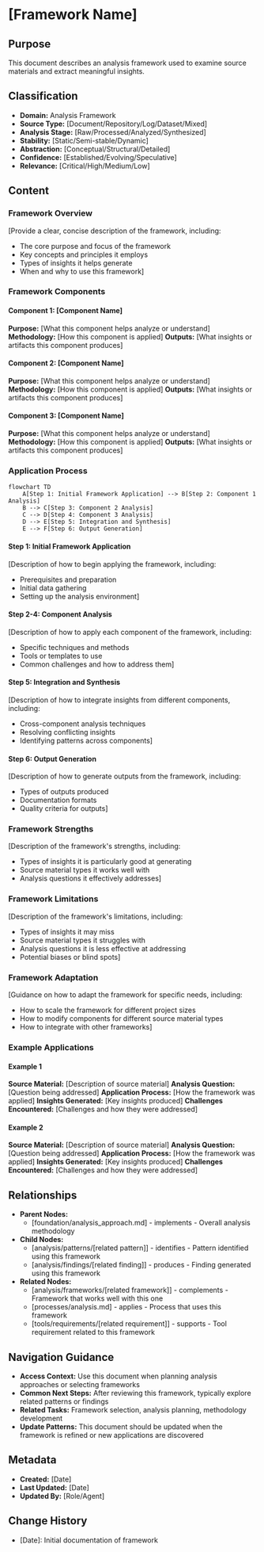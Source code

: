# [Framework Name]

## Purpose
This document describes an analysis framework used to examine source materials and extract meaningful insights.

## Classification
- **Domain:** Analysis Framework
- **Source Type:** [Document/Repository/Log/Dataset/Mixed]
- **Analysis Stage:** [Raw/Processed/Analyzed/Synthesized]
- **Stability:** [Static/Semi-stable/Dynamic]
- **Abstraction:** [Conceptual/Structural/Detailed]
- **Confidence:** [Established/Evolving/Speculative]
- **Relevance:** [Critical/High/Medium/Low]

## Content

### Framework Overview

[Provide a clear, concise description of the framework, including:
- The core purpose and focus of the framework
- Key concepts and principles it employs
- Types of insights it helps generate
- When and why to use this framework]

### Framework Components

#### Component 1: [Component Name]
**Purpose:** [What this component helps analyze or understand]
**Methodology:** [How this component is applied]
**Outputs:** [What insights or artifacts this component produces]

#### Component 2: [Component Name]
**Purpose:** [What this component helps analyze or understand]
**Methodology:** [How this component is applied]
**Outputs:** [What insights or artifacts this component produces]

#### Component 3: [Component Name]
**Purpose:** [What this component helps analyze or understand]
**Methodology:** [How this component is applied]
**Outputs:** [What insights or artifacts this component produces]

### Application Process

```mermaid
flowchart TD
    A[Step 1: Initial Framework Application] --> B[Step 2: Component 1 Analysis]
    B --> C[Step 3: Component 2 Analysis]
    C --> D[Step 4: Component 3 Analysis]
    D --> E[Step 5: Integration and Synthesis]
    E --> F[Step 6: Output Generation]
```

#### Step 1: Initial Framework Application
[Description of how to begin applying the framework, including:
- Prerequisites and preparation
- Initial data gathering
- Setting up the analysis environment]

#### Step 2-4: Component Analysis
[Description of how to apply each component of the framework, including:
- Specific techniques and methods
- Tools or templates to use
- Common challenges and how to address them]

#### Step 5: Integration and Synthesis
[Description of how to integrate insights from different components, including:
- Cross-component analysis techniques
- Resolving conflicting insights
- Identifying patterns across components]

#### Step 6: Output Generation
[Description of how to generate outputs from the framework, including:
- Types of outputs produced
- Documentation formats
- Quality criteria for outputs]

### Framework Strengths

[Description of the framework's strengths, including:
- Types of insights it is particularly good at generating
- Source material types it works well with
- Analysis questions it effectively addresses]

### Framework Limitations

[Description of the framework's limitations, including:
- Types of insights it may miss
- Source material types it struggles with
- Analysis questions it is less effective at addressing
- Potential biases or blind spots]

### Framework Adaptation

[Guidance on how to adapt the framework for specific needs, including:
- How to scale the framework for different project sizes
- How to modify components for different source material types
- How to integrate with other frameworks]

### Example Applications

#### Example 1
**Source Material:** [Description of source material]
**Analysis Question:** [Question being addressed]
**Application Process:** [How the framework was applied]
**Insights Generated:** [Key insights produced]
**Challenges Encountered:** [Challenges and how they were addressed]

#### Example 2
**Source Material:** [Description of source material]
**Analysis Question:** [Question being addressed]
**Application Process:** [How the framework was applied]
**Insights Generated:** [Key insights produced]
**Challenges Encountered:** [Challenges and how they were addressed]

## Relationships
- **Parent Nodes:** 
  - [foundation/analysis_approach.md] - implements - Overall analysis methodology
- **Child Nodes:** 
  - [analysis/patterns/[related pattern]] - identifies - Pattern identified using this framework
  - [analysis/findings/[related finding]] - produces - Finding generated using this framework
- **Related Nodes:** 
  - [analysis/frameworks/[related framework]] - complements - Framework that works well with this one
  - [processes/analysis.md] - applies - Process that uses this framework
  - [tools/requirements/[related requirement]] - supports - Tool requirement related to this framework

## Navigation Guidance
- **Access Context:** Use this document when planning analysis approaches or selecting frameworks
- **Common Next Steps:** After reviewing this framework, typically explore related patterns or findings
- **Related Tasks:** Framework selection, analysis planning, methodology development
- **Update Patterns:** This document should be updated when the framework is refined or new applications are discovered

## Metadata
- **Created:** [Date]
- **Last Updated:** [Date]
- **Updated By:** [Role/Agent]

## Change History
- [Date]: Initial documentation of framework
